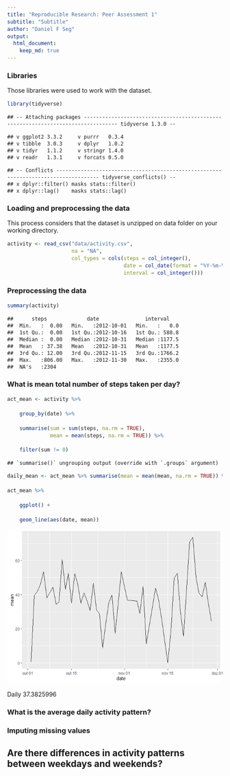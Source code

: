 ```yaml
---
title: "Reproducible Research: Peer Assessment 1"
subtitle: "Subtitle"
author: "Daniel F Seg"
output: 
  html_document:
    keep_md: true
---
```


### **Libraries**

Those libraries were used to work with the dataset.


```r
library(tidyverse)
```

```
## -- Attaching packages --------------------------------------------------------------------------------- tidyverse 1.3.0 --
```

```
## v ggplot2 3.3.2     v purrr   0.3.4
## v tibble  3.0.3     v dplyr   1.0.2
## v tidyr   1.1.2     v stringr 1.4.0
## v readr   1.3.1     v forcats 0.5.0
```

```
## -- Conflicts ------------------------------------------------------------------------------------ tidyverse_conflicts() --
## x dplyr::filter() masks stats::filter()
## x dplyr::lag()    masks stats::lag()
```

### Loading and preprocessing the data

This process considers that the dataset is unzipped on data folder on your working directory.


```r
activity <- read_csv("data/activity.csv", 
                     na = "NA",
                     col_types = cols(steps = col_integer(), 
                                      date = col_date(format = "%Y-%m-%d"), 
                                      interval = col_integer()))
```

### Preprocessing the data


```r
summary(activity)
```

```
##      steps             date               interval     
##  Min.   :  0.00   Min.   :2012-10-01   Min.   :   0.0  
##  1st Qu.:  0.00   1st Qu.:2012-10-16   1st Qu.: 588.8  
##  Median :  0.00   Median :2012-10-31   Median :1177.5  
##  Mean   : 37.38   Mean   :2012-10-31   Mean   :1177.5  
##  3rd Qu.: 12.00   3rd Qu.:2012-11-15   3rd Qu.:1766.2  
##  Max.   :806.00   Max.   :2012-11-30   Max.   :2355.0  
##  NA's   :2304
```

### What is mean total number of steps taken per day?


```r
act_mean <- activity %>%
    
    group_by(date) %>%

    summarise(sum = sum(steps, na.rm = TRUE), 
              mean = mean(steps, na.rm = TRUE)) %>%
    
    filter(sum != 0)
```

```
## `summarise()` ungrouping output (override with `.groups` argument)
```

```r
daily_mean <- act_mean %>% summarise(mean = mean(mean, na.rm = TRUE)) %>% as.numeric()

act_mean %>%    
        
    ggplot() +
    
    geom_line(aes(date, mean))
```

![](general_script_markdown_files/figure-html/mean-1.png)<!-- -->

Daily 37.3825996

### What is the average daily activity pattern?



### Imputing missing values



## Are there differences in activity patterns between weekdays and weekends?
